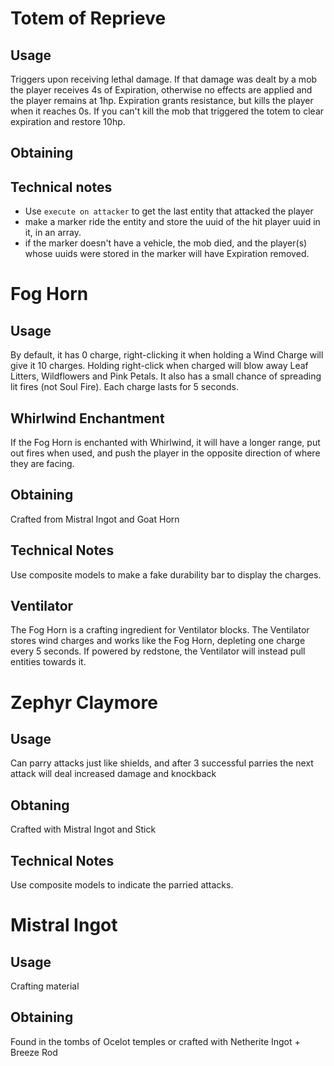 # Totem of Reprieve
## Usage
Triggers upon receiving lethal damage. If that damage was dealt by a mob the player receives 4s of Expiration, otherwise no effects are applied and the player remains at 1hp.
Expiration grants resistance, but kills the player when it reaches 0s.
If you can't kill the mob that triggered the totem to clear expiration and restore 10hp.
## Obtaining

## Technical notes
- Use `execute on attacker` to get the last entity that attacked the player
- make a marker ride the entity and store the uuid of the hit player uuid in it, in an array.
- if the marker doesn't have a vehicle, the mob died, and the player(s) whose uuids were stored in the marker will have Expiration removed.


# Fog Horn
## Usage
By default, it has 0 charge, right-clicking it when holding a Wind Charge will give it 10 charges. Holding right-click when charged will blow away Leaf Litters, Wildflowers and Pink Petals. It also has a small chance of spreading lit fires (not Soul Fire). Each charge lasts for 5 seconds.

## Whirlwind Enchantment
If the Fog Horn is enchanted with Whirlwind, it will have a longer range, put out fires when used, and push the player in the opposite direction of where they are facing.

## Obtaining
Crafted from Mistral Ingot and Goat Horn

## Technical Notes
Use composite models to make a fake durability bar to display the charges.

## Ventilator
The Fog Horn is a crafting ingredient for Ventilator blocks. The Ventilator stores wind charges and works like the Fog Horn, depleting one charge every 5 seconds. If powered by redstone, the Ventilator will instead pull entities towards it.


# Zephyr Claymore
## Usage
Can parry attacks just like shields, and after 3 successful parries the next attack will deal increased damage and knockback

## Obtaning
Crafted with Mistral Ingot and Stick

## Technical Notes
Use composite models to indicate the parried attacks.


# Mistral Ingot
## Usage
Crafting material
## Obtaining
Found in the tombs of Ocelot temples or crafted with Netherite Ingot + Breeze Rod